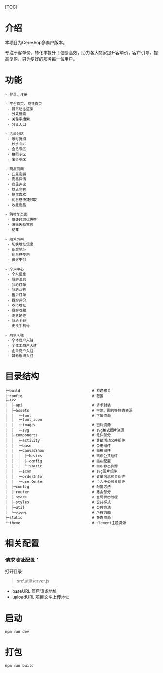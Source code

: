 [TOC]

# 介绍

本项目为Cereshop多商户版本。

专注于客单价，转化率提升！便捷高效，助力各大商家提升客单价，客户引导，提高复购，只为更好的服务每一位用户。



# 功能

```
- 登录、注册

- 平台首页、商铺首页
 - 首页动态渲染
 - 分类搜索
 - 关键字搜索
 - 分区入口
  
- 活动分区
 - 限时折扣
 - 秒杀专区
 - 会员专区
 - 拼团专区
 - 定价专区
  
- 商品页面
 - 归属店铺
 - 商品详情
 - 商品评论
 - 商品问答
 - 猜你喜欢
 - 优惠卷快捷领取
 - 收藏商品

- 购物车页面
 - 快捷领取优惠卷
 - 清除失效宝贝
 - 结算

- 结算页面
 - 切换地址信息
 - 新增地址
 - 优惠卷使用
 - 微信支付
  
- 个人中心
 - 个人信息
 - 我的消息
 - 我的订单
 - 我的回答
 - 售后订单
 - 我的评价
 - 收货地址
 - 我的收藏
 - 浏览足迹
 - 我的卡卷
 - 更换手机号

- 商家入驻
 - 个体商户入驻
 - 个体工商户入驻
 - 企业商户入驻
 - 其他组织入驻
```





# 目录结构

```
├─build 								# 构建相关
├─config								# 配置
├─src
│  ├─api								# 请求封装
│  ├─assets								# 字体、图片等静态资源
│  │  ├─font							# 字体资源
│  │  ├─font_icon
│  │  ├─images							# 图片资源
│  │  └─svg								# svg格式图片资源
│  ├─components							# 组件部分
│  │  ├─activity						# 营销活动公共组件
│  │  ├─base							# 公用组件
│  │  ├─canvasShow						# 画布组件
│  │  │  ├─basics						# 画布公共组件
│  │  │  ├─config						# 画布配置
│  │  │  └─static						# 画布静态资源
│  │  ├─Icon							# svg图片组件
│  │  ├─orderInfo						# 订单信息相关组件
│  │  └─userCenter						# 个人中心相关组件
│  ├─config								# 配置方法
│  ├─router								# 路由部分
│  ├─store								# 全局状态管理
│  ├─styles								# 公共样式
│  ├─util								# 公共方法
│  └─views								# 所有页面
├─static								# 静态资源
└─theme									# element主题资源
```



# 相关配置

### 请求地址配置：

打开目录

> src\util\server.js

- baseURL 项目请求地址
- uploadURL 项目文件上传地址



# 启动

```shell
npm run dev
```



# 打包

```she
npm run build
```

